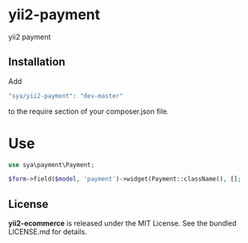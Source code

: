 # yii2-payment
yii2 payment

## Installation
Add 

```php
"sya/yii2-payment": "dev-master"
```

to the require section of your composer.json file.

# Use
```php
use sya\payment\Payment;

$form->field($model, 'payment')->widget(Payment::className(), [];
```

## License
**yii2-ecommerce** is released under the MIT License. See the bundled LICENSE.md for details.
